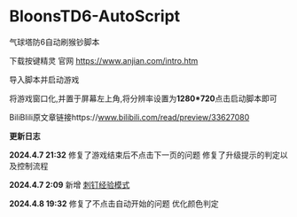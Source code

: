 # BloonsTD6-AutoScript

气球塔防6自动刷猴钞脚本

下载按键精灵 官网 https://www.anjian.com/intro.htm

导入脚本并启动游戏

将游戏窗口化,并置于屏幕左上角,将分辨率设置为**1280*720**点击启动脚本即可

BiliBIili原文章链接https://www.bilibili.com/read/preview/33627080

**更新日志**

**2024.4.7 21:32** 
  修复了游戏结束后不点击下一页的问题
  修复了升级提示的判定以及控制流程
  
**2024.4.7 2:09** 
  新增 [刺钉经验模式](Beta)
  
**2024.4.8 19:32** 
  修复了不点击自动开始的问题
  优化颜色判定
  
